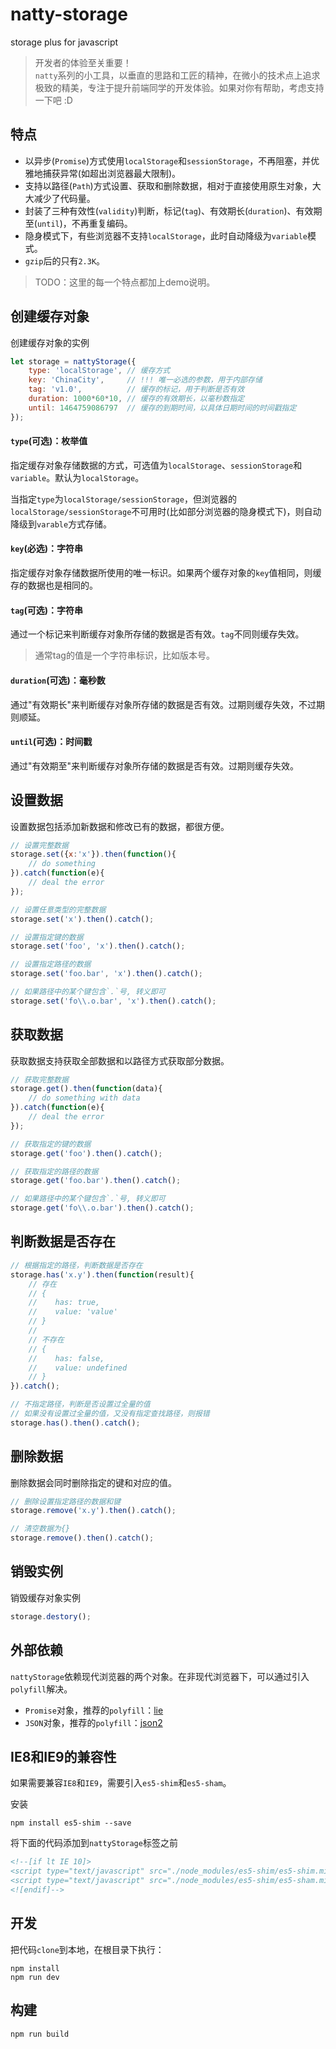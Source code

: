 # natty-storage

storage plus for javascript

> 开发者的体验至关重要！  
> `natty`系列的小工具，以垂直的思路和工匠的精神，在微小的技术点上追求极致的精美，专注于提升前端同学的开发体验。如果对你有帮助，考虑支持一下吧 :D

## 特点

* 以异步(`Promise`)方式使用`localStorage`和`sessionStorage`，不再阻塞，并优雅地捕获异常(如超出浏览器最大限制)。
* 支持以路径(`Path`)方式设置、获取和删除数据，相对于直接使用原生对象，大大减少了代码量。
* 封装了三种有效性(`validity`)判断，标记(`tag`)、有效期长(`duration`)、有效期至(`until`)，不再重复编码。
* 隐身模式下，有些浏览器不支持`localStorage`，此时自动降级为`variable`模式。
* `gzip`后的只有`2.3K`。

> TODO：这里的每一个特点都加上demo说明。

## 创建缓存对象

创建缓存对象的实例

```js
let storage = nattyStorage({
    type: 'localStorage', // 缓存方式
    key: 'ChinaCity',     // !!! 唯一必选的参数，用于内部存储
    tag: 'v1.0',          // 缓存的标记，用于判断是否有效
    duration: 1000*60*10, // 缓存的有效期长，以毫秒数指定
    until: 1464759086797  // 缓存的到期时间，以具体日期时间的时间戳指定
});
```

#### `type`(可选)：枚举值

指定缓存对象存储数据的方式，可选值为`localStorage`、`sessionStorage`和`variable`。默认为`localStorage`。

当指定`type`为`localStorage/sessionStorage`，但浏览器的`localStorage/sessionStorage`不可用时(比如部分浏览器的隐身模式下)，则自动降级到`varable`方式存储。

#### `key`(必选)：字符串

指定缓存对象存储数据所使用的唯一标识。如果两个缓存对象的`key`值相同，则缓存的数据也是相同的。

#### `tag`(可选)：字符串

通过一个标记来判断缓存对象所存储的数据是否有效。`tag`不同则缓存失效。

> 通常tag的值是一个字符串标识，比如版本号。

#### `duration`(可选)：毫秒数

通过"有效期长"来判断缓存对象所存储的数据是否有效。过期则缓存失效，不过期则顺延。

#### `until`(可选)：时间戳

通过"有效期至"来判断缓存对象所存储的数据是否有效。过期则缓存失效。


## 设置数据

设置数据包括添加新数据和修改已有的数据，都很方便。

```js
// 设置完整数据
storage.set({x:'x'}).then(function(){
    // do something
}).catch(function(e){
    // deal the error
});

// 设置任意类型的完整数据
storage.set('x').then().catch();

// 设置指定键的数据
storage.set('foo', 'x').then().catch();

// 设置指定路径的数据
storage.set('foo.bar', 'x').then().catch();

// 如果路径中的某个键包含`.`号, 转义即可
storage.set('fo\\.o.bar', 'x').then().catch();
```

## 获取数据

获取数据支持获取全部数据和以路径方式获取部分数据。

```js
// 获取完整数据
storage.get().then(function(data){
    // do something with data
}).catch(function(e){
    // deal the error
});

// 获取指定的键的数据
storage.get('foo').then().catch();

// 获取指定的路径的数据
storage.get('foo.bar').then().catch();

// 如果路径中的某个键包含`.`号, 转义即可
storage.get('fo\\.o.bar').then().catch();
```

## 判断数据是否存在

```js
// 根据指定的路径，判断数据是否存在
storage.has('x.y').then(function(result){
	// 存在
	// {
	//    has: true,
	//    value: 'value'
	// }
	//
	// 不存在
	// {
	//    has: false,
	//    value: undefined
	// }
}).catch();

// 不指定路径，判断是否设置过全量的值
// 如果没有设置过全量的值，又没有指定查找路径，则报错
storage.has().then().catch();
```


## 删除数据

删除数据会同时删除指定的键和对应的值。

```js
// 删除设置指定路径的数据和键
storage.remove('x.y').then().catch();

// 清空数据为{}
storage.remove().then().catch();
```

## 销毁实例

销毁缓存对象实例

```js
storage.destory();
```

## 外部依赖

`nattyStorage`依赖现代浏览器的两个对象。在非现代浏览器下，可以通过引入`polyfill`解决。

* `Promise`对象，推荐的`polyfill`：[lie](https://github.com/calvinmetcalf/lie)
* `JSON`对象，推荐的`polyfill`：[json2](https://github.com/douglascrockford/JSON-js)

## IE8和IE9的兼容性

如果需要兼容`IE8`和`IE9`，需要引入`es5-shim`和`es5-sham`。

安装

```shell
npm install es5-shim --save
```

将下面的代码添加到`nattyStorage`标签之前

```html
<!--[if lt IE 10]>
<script type="text/javascript" src="./node_modules/es5-shim/es5-shim.min.js"></script>
<script type="text/javascript" src="./node_modules/es5-shim/es5-sham.min.js"></script>
<![endif]-->
```

## 开发

把代码`clone`到本地，在根目录下执行：

```shell
npm install
npm run dev
```

## 构建

```shell
npm run build
```
